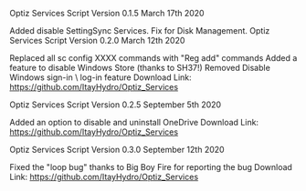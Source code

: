 Optiz Services Script Version 0.1.5 March 17th 2020

Added disable SettingSync Services.
Fix for Disk Management.
Optiz Services Script Version 0.2.0 March 12th 2020

Replaced all sc config XXXX commands with "Reg add" commands
Added a feature to disable Windows Store (thanks to SH37!)
Removed Disable Windows sign-in \ log-in feature
Download Link: https://github.com/ItayHydro/Optiz_Services

Optiz Services Script Version 0.2.5 September 5th 2020

Added an option to disable and uninstall OneDrive
Download Link: https://github.com/ItayHydro/Optiz_Services

Optiz Services Script Version 0.3.0 September 12th 2020

Fixed the "loop bug" thanks to Big Boy Fire for reporting the bug
Download Link: https://github.com/ItayHydro/Optiz_Services
